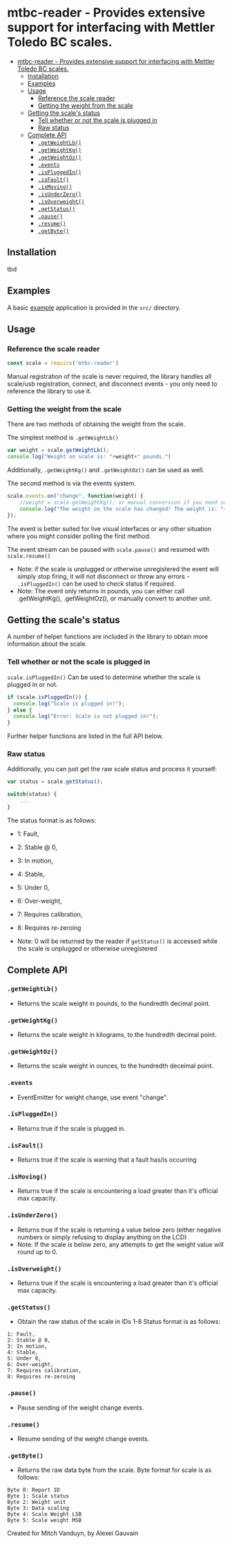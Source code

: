 # mtbc-reader - Provides extensive support for interfacing with Mettler Toledo BC scales.

- [mtbc-reader - Provides extensive support for interfacing with Mettler Toledo BC scales.](#mtbc-reader---provides-extensive-support-for-interfacing-with-mettler-toledo-bc-scales)
  - [Installation](#installation)
  - [Examples](#examples)
  - [Usage](#usage)
    - [Reference the scale reader](#reference-the-scale-reader)
    - [Getting the weight from the scale](#getting-the-weight-from-the-scale)
  - [Getting the scale's status](#getting-the-scales-status)
    - [Tell whether or not the scale is plugged in](#tell-whether-or-not-the-scale-is-plugged-in)
    - [Raw status](#raw-status)
  - [Complete API](#complete-api)
    - [`.getWeightLb()`](#getweightlb)
    - [`.getWeightKg()`](#getweightkg)
    - [`.getWeightOz()`](#getweightoz)
    - [`.events`](#events)
    - [`.isPluggedIn()`](#ispluggedin)
    - [`.isFault()`](#isfault)
    - [`.isMoving()`](#ismoving)
    - [`.isUnderZero()`](#isunderzero)
    - [`.isOverweight()`](#isoverweight)
    - [`.getStatus()`](#getstatus)
    - [`.pause()`](#pause)
    - [`.resume()`](#resume)
    - [`.getByte()`](#getbyte)
    
## Installation
tbd

## Examples
A basic [example](./src/test-app/) application is provided in the `src/` directory.

## Usage

### Reference the scale reader
```js
const scale = require('mtbc-reader')
```

Manual registration of the scale is never required, the library handles all scale/usb registration, connect, and disconnect events - you only need to reference the library to use it.

### Getting the weight from the scale
There are two methods of obtaining the weight from the scale.

The simplest method is `.getWeightLb()`
```js
var weight = scale.getWeightLb();
console.log("Weight on scale is: "+weight+" pounds.")
```
Additionally, `.getWeightKg()` and `.getWeightOz()` can be used as well.

The second method is via the events system.
```js
scale.events.on("change", function(weight) {
    //weight = scale.getWeightKg(); or manual conversion if you need something other than pounds
    console.log("The weight on the scale has changed! The weight is: "+weight+" pounds.")
});
```
The event is better suited for live visual interfaces or any other situation where you might consider polling the first method.

The event stream can be paused with `scale.pause()` and resumed with `scale.resume()`

- Note: if the scale is unplugged or otherwise unregistered the event will simply stop firing, it will not disconnect or throw any errors - `.isPluggedIn()` can be used to check status if required.
- Note: The event only returns in pounds, you can either call .getWeightKg(), .getWeightOz(), or manually convert to another unit.

## Getting the scale's status 
A number of helper functions are included in the library to obtain more information about the scale.

### Tell whether or not the scale is plugged in
`scale.isPluggedIn()` Can be used to determine whether the scale is plugged in or not.
```js
if (scale.isPluggedIn()) {
  console.log("Scale is plugged in!");
} else {
  console.log("Error: Scale is not plugged in!");
}
```

Further helper functions are listed in the full API below.

### Raw status
Additionally, you can just get the raw scale status and process it yourself:

```js
var status = scale.getStatus();

switch(status) {
    ...
}
```
The status format is as follows:
- 1: Fault,
- 2: Stable @ 0,
- 3: In motion,
- 4: Stable,
- 5: Under 0,
- 6: Over-weight,
- 7: Requires calibration,
- 8: Requires re-zeroing

- Note: 0 will be returned by the reader if `getStatus()` is accessed while the scale is unplugged or otherwise unregistered



## Complete API

### `.getWeightLb()`
- Returns the scale weight in pounds, to the hundredth decimal point.

### `.getWeightKg()`
- Returns the scale weight in kilograms, to the hundredth decimal point.

### `.getWeightOz()`
- Returns the scale weight in ounces, to the hundredth deceimal point.

### `.events`
- EventEmitter for weight change, use event "change".

### `.isPluggedIn()`
- Returns true if the scale is plugged in.

### `.isFault()`
- Returns true if the scale is warning that a fault has/is occurring

### `.isMoving()`
- Returns true if the scale is encountering a load greater than it's official max capacity.

### `.isUnderZero()`
- Returns true if the scale is returning a value below zero (either negative numbers or simply refusing to display anything on the LCD)
- Note: If the scale *is* below zero, any attempts to get the weight value will round up to 0.

### `.isOverweight()`
- Returns true if the scale is encountering a load greater than it's official max capacity.

### `.getStatus()`
- Obtain the raw status of the scale in IDs 1-8
Status format is as follows:
```
1: Fault,
2: Stable @ 0,
3: In motion,
4: Stable,
5: Under 0,
6: Over-weight,
7: Requires calibration,
8: Requires re-zeroing
```

### `.pause()`
- Pause sending of the weight change events.

### `.resume()`
- Resume sending of the weight change events.

### `.getByte()`
- Returns the raw data byte from the scale.
Byte format for scale is as follows:
```
Byte 0: Report ID
Byte 1: Scale status 
Byte 2: Weight unit 
Byte 3: Data scaling
Byte 4: Scale Weight LSB
Byte 5: Scale weight MSB
```

Created for Mitch Vanduyn, by Alexei Gauvain
